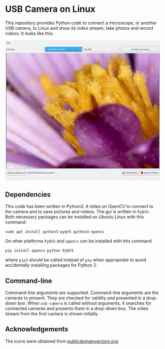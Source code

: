 # USB Camera on Linux

This repository provides Python code to connect a microscope, or another USB camera, to Linux and show its video stream, take photos and record videos. It looks like this:

![GUI](/images/gui.png)

## Dependencies

This code has been written in Python3. It relies on OpenCV to connect to the camera and to save pictures and videos. The gui is written in `PyQt5`. Both necessary packages can be installed on Ubuntu Linux with this command:
```
sudo apt install python3-pyqt5 python3-opencv
```

On other platforms `PyQt5` and `opencv` can be installed with this command
```
pip install opencv-python PyQt5
```
where `pip3` should be called instead of `pip` when appropriate to avoid accidentally installing packages for Python 2.

## Command-line

Command-line arguments are supported. Command-line arguments are the cameras to present. They are checked for validity and presented in a drop-down box. When `usb-camera` is called without arguments, it searches for connected cameras and presents them in a drop-down box. The video stream from the first camera is shown initially.

## Acknowledgements 

The icons were obtained from [publicdomainvectors.org](https://publicdomainvectors.org).

